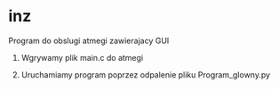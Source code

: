 # inz

Program do obslugi atmegi zawierajacy GUI 

1. Wgrywamy plik main.c do atmegi

2. Uruchamiamy program poprzez odpalenie pliku Program_glowny.py

